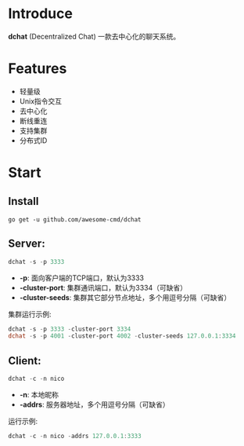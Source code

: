# Introduce
**dchat** (Decentralized Chat) 一款去中心化的聊天系统。
# Features
 - 轻量级
 - Unix指令交互
 - 去中心化
 - 断线重连
 - 支持集群
 - 分布式ID
# Start
## Install
```golang
go get -u github.com/awesome-cmd/dchat
```
## Server:
```powershell
dchat -s -p 3333
```
 - **-p**: 面向客户端的TCP端口，默认为3333
 - **-cluster-port**: 集群通讯端口，默认为3334（可缺省）
 - **-cluster-seeds**: 集群其它部分节点地址，多个用逗号分隔（可缺省）

集群运行示例:
```powershell
dchat -s -p 3333 -cluster-port 3334
dchat -s -p 4001 -cluster-port 4002 -cluster-seeds 127.0.0.1:3334
```
## Client:
```powershell
dchat -c -n nico
```
 - **-n**: 本地昵称
 - **-addrs**: 服务器地址，多个用逗号分隔（可缺省）
 
运行示例:
```powershell
dchat -c -n nico -addrs 127.0.0.1:3333
```
